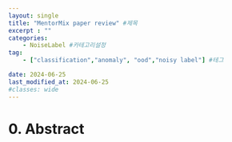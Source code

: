 ```yaml
---
layout: single
title: "MentorMix paper review" #제목
excerpt : ""
categories: 
    - NoiseLabel #카테고리설정
tag: 
    - ["classification","anomaly", "ood","noisy label"] #테그

date: 2024-06-25
last_modified_at: 2024-06-25
#classes: wide    
---
```


# 0. Abstract